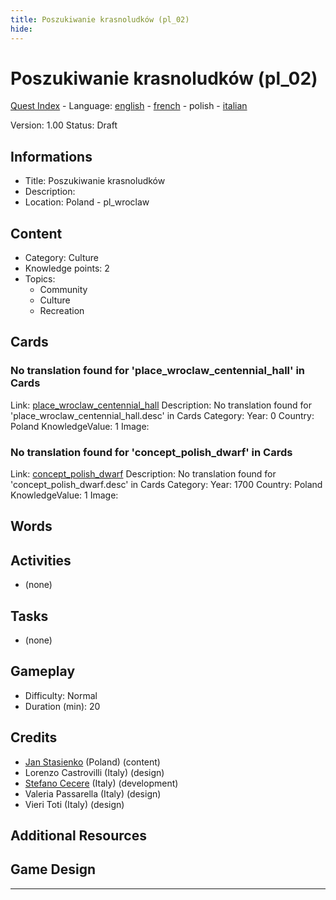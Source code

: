 ```yaml
---
title: Poszukiwanie krasnoludków (pl_02)
hide:
---
```


# Poszukiwanie krasnoludków (pl_02)
[Quest Index](./index.pl.md) - Language: [english](./pl_02.md) - [french](./pl_02.fr.md) - polish - [italian](./pl_02.it.md)

Version: 1.00
Status: Draft

## Informations

- Title: Poszukiwanie krasnoludków
- Description: 
- Location: Poland - pl_wroclaw
## Content
- Category: Culture
- Knowledge points: 2
- Topics:
  - Community
  - Culture
  - Recreation

## Cards
### No translation found for 'place_wroclaw_centennial_hall' in Cards
Link: [place_wroclaw_centennial_hall](../cards/index.md#place_wroclaw_centennial_hall)
Description: No translation found for 'place_wroclaw_centennial_hall.desc' in Cards
Category: 
Year: 0
Country: Poland
KnowledgeValue: 1
Image: 

### No translation found for 'concept_polish_dwarf' in Cards
Link: [concept_polish_dwarf](../cards/index.md#concept_polish_dwarf)
Description: No translation found for 'concept_polish_dwarf.desc' in Cards
Category: 
Year: 1700
Country: Poland
KnowledgeValue: 1
Image: 

## Words
## Activities
- (none)

## Tasks
- (none)
## Gameplay
- Difficulty: Normal
- Duration (min): 20
## Credits
- [Jan Stasienko](mailto:jan.stasienko@dsw.edu.pl) (Poland) (content)
- Lorenzo Castrovilli (Italy) (design)
- [Stefano Cecere](https://stefanocecere.com) (Italy) (development)
- Valeria Passarella (Italy) (design)
- Vieri Toti (Italy) (design)

## Additional Resources

## Game Design


---

